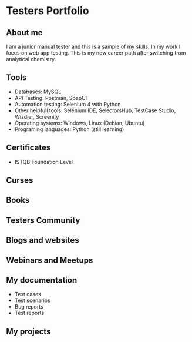 # Testers Portfolio
## About me
I am a junior manual tester and this is a sample of my skills. In my work I focus on web app testing. This is my new career path after switching from analytical chemistry.
## Tools
* Databases: MySQL
* API Testing: Postman, SoapUI
* Automation testing: Selenium 4 with Python
* Other helpfull tools: Selenium IDE, SelectorsHub, TestCase Studio, Wizdler, Screenity
* Operating systems: Windows, Linux (Debian, Ubuntu)
* Programing languages: Python (still learning)
## Certificates
* ISTQB Foundation Level
## Curses
## Books
## Testers Community
## Blogs and websites
## Webinars and Meetups
## My documentation
* Test cases
* Test scenarios
* Bug reports
* Test reports
## My projects
